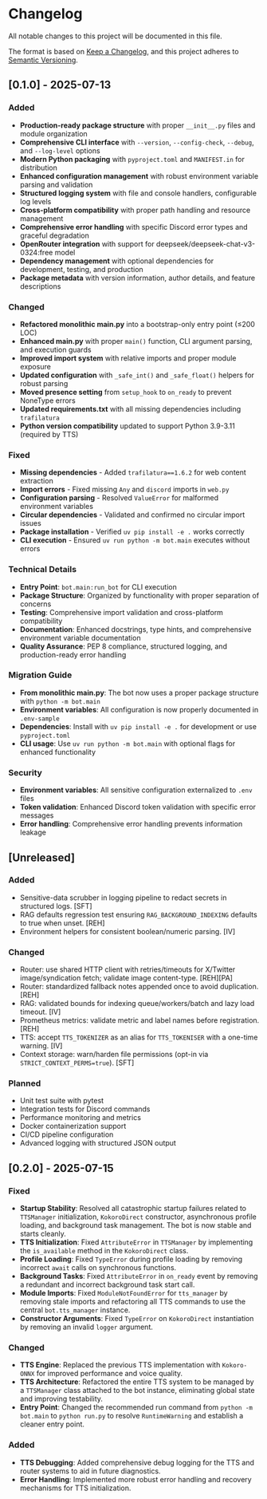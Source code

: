 # Changelog

All notable changes to this project will be documented in this file.

The format is based on [Keep a Changelog](https://keepachangelog.com/en/1.0.0/),
and this project adheres to [Semantic Versioning](https://semver.org/spec/v2.0.0.html).

## [0.1.0] - 2025-07-13

### Added
- **Production-ready package structure** with proper `__init__.py` files and module organization
- **Comprehensive CLI interface** with `--version`, `--config-check`, `--debug`, and `--log-level` options
- **Modern Python packaging** with `pyproject.toml` and `MANIFEST.in` for distribution
- **Enhanced configuration management** with robust environment variable parsing and validation
- **Structured logging system** with file and console handlers, configurable log levels
- **Cross-platform compatibility** with proper path handling and resource management
- **Comprehensive error handling** with specific Discord error types and graceful degradation
- **OpenRouter integration** with support for deepseek/deepseek-chat-v3-0324:free model
- **Dependency management** with optional dependencies for development, testing, and production
- **Package metadata** with version information, author details, and feature descriptions

### Changed
- **Refactored monolithic main.py** into a bootstrap-only entry point (≤200 LOC)
- **Enhanced main.py** with proper `main()` function, CLI argument parsing, and execution guards
- **Improved import system** with relative imports and proper module exposure
- **Updated configuration** with `_safe_int()` and `_safe_float()` helpers for robust parsing
- **Moved presence setting** from `setup_hook` to `on_ready` to prevent NoneType errors
- **Updated requirements.txt** with all missing dependencies including `trafilatura`
- **Python version compatibility** updated to support Python 3.9-3.11 (required by TTS)

### Fixed
- **Missing dependencies** - Added `trafilatura==1.6.2` for web content extraction
- **Import errors** - Fixed missing `Any` and `discord` imports in `web.py`
- **Configuration parsing** - Resolved `ValueError` for malformed environment variables
- **Circular dependencies** - Validated and confirmed no circular import issues
- **Package installation** - Verified `uv pip install -e .` works correctly
- **CLI execution** - Ensured `uv run python -m bot.main` executes without errors

### Technical Details
- **Entry Point**: `bot.main:run_bot` for CLI execution
- **Package Structure**: Organized by functionality with proper separation of concerns
- **Testing**: Comprehensive import validation and cross-platform compatibility
- **Documentation**: Enhanced docstrings, type hints, and comprehensive environment variable documentation
- **Quality Assurance**: PEP 8 compliance, structured logging, and production-ready error handling

### Migration Guide
- **From monolithic main.py**: The bot now uses a proper package structure with `python -m bot.main`
- **Environment variables**: All configuration is now properly documented in `.env-sample`
- **Dependencies**: Install with `uv pip install -e .` for development or use `pyproject.toml`
- **CLI usage**: Use `uv run python -m bot.main` with optional flags for enhanced functionality

### Security
- **Environment variables**: All sensitive configuration externalized to `.env` files
- **Token validation**: Enhanced Discord token validation with specific error messages
- **Error handling**: Comprehensive error handling prevents information leakage

## [Unreleased]

### Added
- Sensitive-data scrubber in logging pipeline to redact secrets in structured logs. [SFT]
- RAG defaults regression test ensuring `RAG_BACKGROUND_INDEXING` defaults to true when unset. [REH]
- Environment helpers for consistent boolean/numeric parsing. [IV]

### Changed
- Router: use shared HTTP client with retries/timeouts for X/Twitter image/syndication fetch; validate image content-type. [REH][PA]
- Router: standardized fallback notes appended once to avoid duplication. [REH]
- RAG: validated bounds for indexing queue/workers/batch and lazy load timeout. [IV]
- Prometheus metrics: validate metric and label names before registration. [REH]
- TTS: accept `TTS_TOKENIZER` as an alias for `TTS_TOKENISER` with a one-time warning. [IV]
- Context storage: warn/harden file permissions (opt-in via `STRICT_CONTEXT_PERMS=true`). [SFT]

### Planned
- Unit test suite with pytest
- Integration tests for Discord commands
- Performance monitoring and metrics
- Docker containerization support
- CI/CD pipeline configuration
- Advanced logging with structured JSON output

## [0.2.0] - 2025-07-15

### Fixed
- **Startup Stability**: Resolved all catastrophic startup failures related to `TTSManager` initialization, `KokoroDirect` constructor, asynchronous profile loading, and background task management. The bot is now stable and starts cleanly.
- **TTS Initialization**: Fixed `AttributeError` in `TTSManager` by implementing the `is_available` method in the `KokoroDirect` class.
- **Profile Loading**: Fixed `TypeError` during profile loading by removing incorrect `await` calls on synchronous functions.
- **Background Tasks**: Fixed `AttributeError` in `on_ready` event by removing a redundant and incorrect background task start call.
- **Module Imports**: Fixed `ModuleNotFoundError` for `tts_manager` by removing stale imports and refactoring all TTS commands to use the central `bot.tts_manager` instance.
- **Constructor Arguments**: Fixed `TypeError` on `KokoroDirect` instantiation by removing an invalid `logger` argument.

### Changed
- **TTS Engine**: Replaced the previous TTS implementation with `Kokoro-ONNX` for improved performance and voice quality.
- **TTS Architecture**: Refactored the entire TTS system to be managed by a `TTSManager` class attached to the bot instance, eliminating global state and improving testability.
- **Entry Point**: Changed the recommended run command from `python -m bot.main` to `python run.py` to resolve `RuntimeWarning` and establish a cleaner entry point.

### Added
- **TTS Debugging**: Added comprehensive debug logging for the TTS and router systems to aid in future diagnostics.
- **Error Handling**: Implemented more robust error handling and recovery mechanisms for TTS initialization.

